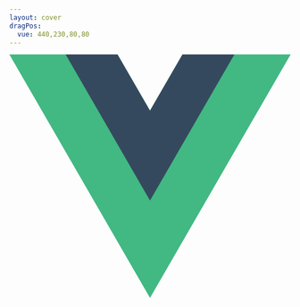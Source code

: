 ```yaml
---
layout: cover
dragPos:
  vue: 440,230,80,80
---
```


<svg v-drag="'vue'" absolute top-0 xmlns="http://www.w3.org/2000/svg" viewBox="0 0 196.32 170.02">
  <path fill="#42b883" d="M120.83 0L98.16 39.26 75.49 0H0l98.16 170.02L196.32 0h-75.49z"/>
  <path fill="#35495e" d="M120.83 0L98.16 39.26 75.49 0H39.26l58.9 102.01L157.06 0h-36.23z"/>
</svg>

<Stepper :steps="[{
  opacityClass: 'opacity-0',
  ref: 'card-hidden',
  computed: 'card-hidden',
  reactive: 'card-hidden',
  props: 'card-hidden',
  slots: 'card-hidden',
  shallowRef: 'card-hidden',
  shallowReactive: 'card-hidden',
  readonly: 'card-hidden',
  watch: 'card-hidden',
  watchEffect: 'card-hidden',
  vModel: 'card-hidden',
  effectScope: 'card-hidden',
  customRef: 'card-hidden',
  effect: 'card-hidden',
  dep: 'card-hidden',
}, {
  ref: '',
  computed: '',
  reactive: '',
  watch: '',
  watchEffect: ''
}, {
  opacityClass: 'opacity-20',
  ref: 'opacity-50 scale-50 blur-2',
  computed: 'opacity-50 scale-50 blur-2',
  reactive: 'opacity-50 scale-50 blur-2',
  watch: 'opacity-50 scale-50 blur-2',
  watchEffect: 'opacity-50 scale-50 blur-2',
  props: '',
  slots: '',
  vModel: '',
}, {
  opacityClass: 'opacity-30',
  ref: 'opacity-25 scale-25 blur-4',
  computed: 'opacity-25 scale-25 blur-4',
  reactive: 'opacity-25 scale-25 blur-4',
  props: 'opacity-25 scale-25 blur-2',
  watch: 'opacity-50 scale-50 blur-4',
  slots: 'opacity-50 scale-50 blur-2',
  watchEffect: 'opacity-50 scale-50 blur-4',
  vModel: 'opacity-50 scale-50 blur-2',
  shallowRef: '',
  shallowReactive: '',
  readonly: '',
}, {
  opacityClass: 'opacity-40',
  ref: 'opacity-25 scale-25 blur-6',
  computed: 'opacity-25 scale-25 blur-6',
  reactive: 'opacity-25 scale-25 blur-6',
  props: 'opacity-25 scale-25 blur-4',
  watch: 'opacity-50 scale-50 blur-6',
  slots: 'opacity-50 scale-50 blur-4',
  watchEffect: 'opacity-50 scale-50 blur-6',
  vModel: 'opacity-50 scale-50 blur-4',
  shallowRef: 'opacity-50 scale-50 blur-2',
  shallowReactive: 'opacity-50 scale-50 blur-2',
  readonly: 'opacity-50 scale-50 blur-2',
  effectScope: '',
  customRef: '',
},{
  deep: 'opacity-50',
  ref: 'opacity-12 scale-12 blur-8',
  computed: 'opacity-12 scale-12 blur-8',
  reactive: 'opacity-12 scale-12 blur-8',
  props: 'opacity-12 scale-12 blur-6',
  slots: 'opacity-12 scale-12 blur-6',
  vModel: 'opacity-25 scale-25 blur-6',
  watch: 'opacity-25 scale-25 blur-8',
  watchEffect: 'opacity-25 scale-25 blur-8',
  shallowRef: 'opacity-50 scale-50 blur-4',
  shallowReactive: 'opacity-50 scale-50 blur-4',
  readonly: 'opacity-50 scale-50 blur-4',
  effectScope: 'opacity-50 scale-50 blur-2',
  customRef: 'opacity-50 scale-50 blur-2',
  effect: '',
  dep: '',
}, {
  opacityClass: 'opacity-60',
  ref: 'opacity-0 scale-0',
  computed: 'opacity-0 scale-0',
  reactive: 'opacity-0 scale-0',
  props: 'opacity-0 scale-0',
  watch: 'opacity-0 scale-0',
  watchEffect: 'opacity-0 scale-0',
  vModel: 'opacity-0 scale-0',
  effectScope: 'opacity-0 scale-0',
  customRef: 'opacity-0 scale-0',
  shallowRef: 'opacity-0 scale-0',
  shallowReactive: 'opacity-0 scale-0',
  readonly: 'opacity-0 scale-0',
  effect: 'opacity-0 scale-0',
  dep: 'opacity-0 scale-0',
}]" v-slot="config">
  <AtomCard class="position-300_110" :class="config.ref" title="ref" />
  <AtomCard class="position-200_320" :class="config.computed" title="computed" />
  <AtomCard class="position-700_100" :class="config.reactive" title="reactive" />
  <AtomCard class="position-820_260" :class="config.watch" title="watch" />
  <AtomCard class="position-520_460" :class="config.watchEffect" title="watchEffect" />
  <AtomCard class="position-96_273" :class="config.props" title="props" />
  <AtomCard class="position-869_321" :class="config.props" title="slots" />
  <AtomCard class="position-692_89" :class="config.vModel" title="vModel" />
  <AtomCard class="position-788_101" :class="config.shallowRef" title="shallowRef" />
  <AtomCard class="position-342_75" :class="config.readonly" title="readonly" />
  <AtomCard class="position-200_400" :class="config.shallowReactive" title="shallowReactive" />
  <AtomCard class="position-788_101" :class="config.effectScope" title="effectScope" />
  <AtomCard class="position-200_200" :class="config.customRef" title="customRef" />
  <AtomCard class="position-802_259" :class="config.effect" title="effect" />
  <AtomCard class="position-208_408" :class="config.dep" title="Dep" />
</Stepper>